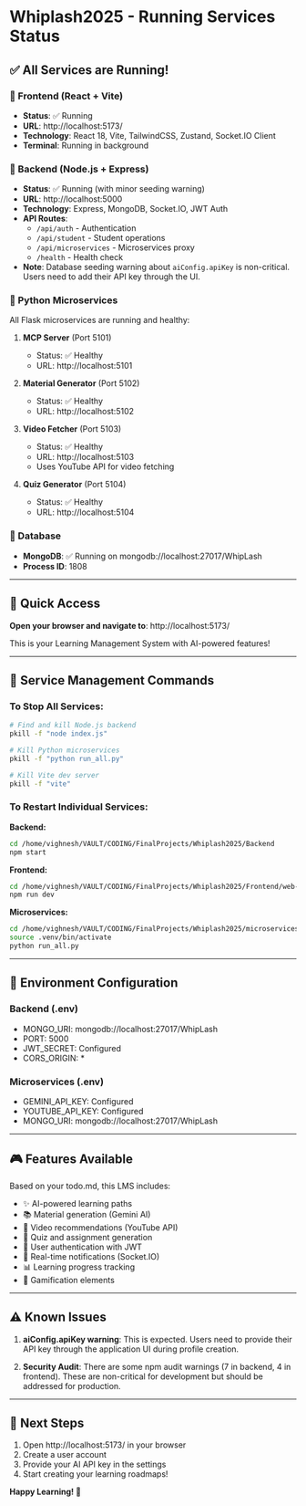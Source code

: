# Whiplash2025 - Running Services Status

## ✅ All Services are Running!

### 🎯 Frontend (React + Vite)
- **Status**: ✅ Running
- **URL**: http://localhost:5173/
- **Technology**: React 18, Vite, TailwindCSS, Zustand, Socket.IO Client
- **Terminal**: Running in background

### 🔧 Backend (Node.js + Express)
- **Status**: ✅ Running (with minor seeding warning)
- **URL**: http://localhost:5000
- **Technology**: Express, MongoDB, Socket.IO, JWT Auth
- **API Routes**: 
  - `/api/auth` - Authentication
  - `/api/student` - Student operations
  - `/api/microservices` - Microservices proxy
  - `/health` - Health check
- **Note**: Database seeding warning about `aiConfig.apiKey` is non-critical. Users need to add their API key through the UI.

### 🐍 Python Microservices
All Flask microservices are running and healthy:

1. **MCP Server** (Port 5101)
   - Status: ✅ Healthy
   - URL: http://localhost:5101

2. **Material Generator** (Port 5102)
   - Status: ✅ Healthy
   - URL: http://localhost:5102

3. **Video Fetcher** (Port 5103)
   - Status: ✅ Healthy
   - URL: http://localhost:5103
   - Uses YouTube API for video fetching

4. **Quiz Generator** (Port 5104)
   - Status: ✅ Healthy
   - URL: http://localhost:5104

### 💾 Database
- **MongoDB**: ✅ Running on mongodb://localhost:27017/WhipLash
- **Process ID**: 1808

---

## 🚀 Quick Access

**Open your browser and navigate to**: http://localhost:5173/

This is your Learning Management System with AI-powered features!

---

## 🔄 Service Management Commands

### To Stop All Services:
```bash
# Find and kill Node.js backend
pkill -f "node index.js"

# Kill Python microservices
pkill -f "python run_all.py"

# Kill Vite dev server
pkill -f "vite"
```

### To Restart Individual Services:

**Backend:**
```bash
cd /home/vighnesh/VAULT/CODING/FinalProjects/Whiplash2025/Backend
npm start
```

**Frontend:**
```bash
cd /home/vighnesh/VAULT/CODING/FinalProjects/Whiplash2025/Frontend/web-app-frontend
npm run dev
```

**Microservices:**
```bash
cd /home/vighnesh/VAULT/CODING/FinalProjects/Whiplash2025/microservices_backend
source .venv/bin/activate
python run_all.py
```

---

## 📝 Environment Configuration

### Backend (.env)
- MONGO_URI: mongodb://localhost:27017/WhipLash
- PORT: 5000
- JWT_SECRET: Configured
- CORS_ORIGIN: *

### Microservices (.env)
- GEMINI_API_KEY: Configured
- YOUTUBE_API_KEY: Configured
- MONGO_URI: mongodb://localhost:27017/WhipLash

---

## 🎮 Features Available

Based on your todo.md, this LMS includes:
- ✨ AI-powered learning paths
- 📚 Material generation (Gemini AI)
- 🎥 Video recommendations (YouTube API)
- 📝 Quiz and assignment generation
- 🔐 User authentication with JWT
- 💬 Real-time notifications (Socket.IO)
- 📊 Learning progress tracking
- 🎯 Gamification elements

---

## ⚠️ Known Issues

1. **aiConfig.apiKey warning**: This is expected. Users need to provide their API key through the application UI during profile creation.

2. **Security Audit**: There are some npm audit warnings (7 in backend, 4 in frontend). These are non-critical for development but should be addressed for production.

---

## 📱 Next Steps

1. Open http://localhost:5173/ in your browser
2. Create a user account
3. Provide your AI API key in the settings
4. Start creating your learning roadmaps!

**Happy Learning! 🚀**
